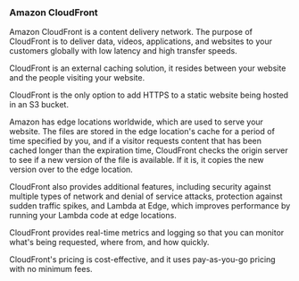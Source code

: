 ### Amazon CloudFront

Amazon CloudFront is a content delivery network. The purpose of CloudFront is to deliver data, videos, applications, and websites to your customers globally with low latency and high transfer speeds.

CloudFront is an external caching solution, it resides between your website and the people visiting your website. 

CloudFront is the only option to add HTTPS to a static website being hosted in an S3 bucket.

Amazon has edge locations worldwide, which are used to serve your website. The files are stored in the edge location's cache for a period of time specified by you, and if a visitor requests content that has been cached longer than the expiration time, CloudFront checks the origin server to see if a new version of the file is available. If it is, it copies the new version over to the edge location. 

CloudFront also provides additional features, including security against multiple types of network and denial of service attacks, protection against sudden traffic spikes, and Lambda at Edge, which improves performance by running your Lambda code at edge locations.

CloudFront provides real-time metrics and logging so that you can monitor what's being requested, where from, and how quickly. 

CloudFront's pricing is cost-effective, and it uses pay-as-you-go pricing with no minimum fees.